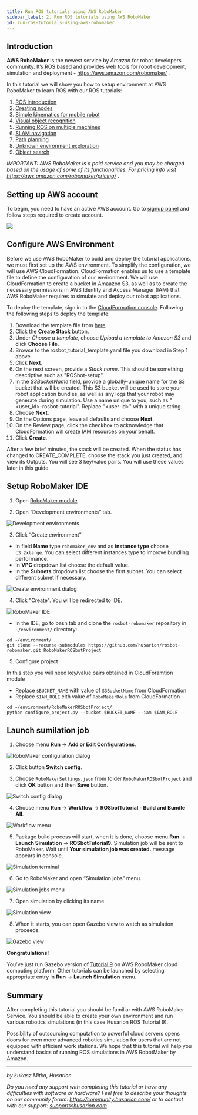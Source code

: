 ```yaml
---
title: Run ROS tutorials using AWS RoboMaker
sidebar_label: 2. Run ROS tutorials using AWS RoboMaker
id: run-ros-tutorials-using-aws-robomaker
---
```


## Introduction

**AWS RoboMaker** is the newest service by *Amazon* for robot developers community. It’s ROS based and provides web tools for robot development, simulation and deployment - https://aws.amazon.com/robomaker/ .

In this tutorial we will show you how to setup environment at AWS RoboMaker to learn ROS with our ROS tutorials:
1. [ROS introduction](https://husarion.com/tutorials/ros-tutorials/1-ros-introduction/)
2. [Creating nodes](https://husarion.com/tutorials/ros-tutorials/2-creating-nodes/)
3. [Simple kinematics for mobile robot](https://husarion.com/tutorials/ros-tutorials/3-simple-kinematics-for-mobile-robot/)
4. [Visual object recognition](https://husarion.com/tutorials/ros-tutorials/4-visual-object-recognition/)
5. [Running ROS on multiple machines](https://husarion.com/tutorials/ros-tutorials/5-running-ros-on-multiple-machines/ )
6. [SLAM navigation](https://husarion.com/tutorials/ros-tutorials/6-slam-navigation/ )
7. [Path planning](https://husarion.com/tutorials/ros-tutorials/7-path-planning/)
8. [Unknown environment exploration](https://husarion.com/tutorials/ros-tutorials/8-unknown-environment-exploration/ )
9. [Object search](https://husarion.com/tutorials/ros-tutorials/9-object-search/ )

*IMPORTANT: AWS RoboMaker is a paid service and you may be charged based on the usage of some of its functionalities. For pricing info visit https://aws.amazon.com/robomaker/pricing/* .

## Setting up AWS account

To begin, you need to have an active AWS account. Go to [signup panel](https://portal.aws.amazon.com/billing/signup?registration-confirmation#/start) and follow steps required to create account.

![](/img/aws-tutorials/aws_tutorial_img1.png)

## Configure AWS Environment

Before we use AWS RoboMaker to build and deploy the tutorial applications, we must first set up the AWS environment. To simplify the configuration, we will use AWS CloudFormation. CloudFormation enables us to use a template file to define the configuration of our environment. We will use CloudFormation to create a bucket in Amaazon S3, as well as to create the necessary permissions in AWS Identity and Access Manager (IAM) that AWS RoboMaker requires to simulate and deploy our robot applications.

To deploy the template, sign in to the [CloudFormation console](https://console.aws.amazon.com/cloudformation/). Following the following steps to deploy the template:

1.  Download the template file from [here](https://raw.githubusercontent.com/husarion/rosbot-robomaker/master/rosbot_tutorial_template.yaml).
2.  Click the **Create Stack** button.
3.  Under _Choose a template_, choose _Upload a template to Amazon S3_ and click **Choose File**.
4.  Browse to the rosbot_tutorial_template.yaml file you download in Step 1 above.
5.  Click **Next**.
6.  On the next screen, provide a _Stack name_. This should be something descriptive such as "ROSbot-setup".
7.  In the _S3BucketName_ field, provide a globally-unique name for the S3 bucket that will be created. This S3 bucket will be used to store your robot application bundles, as well as any logs that your robot may generate during simulation. Use a name unique to you, such as "&lt;user_id&gt;-rosbot-tutorial". Replace "&lt;user-id&gt;" with a unique string.
8.  Choose **Next**.
9.  On the Options page, leave all defaults and choose **Next**.
10. On the Review page, click the checkbox to acknowledge that CloudFormation will create IAM resources on your behalf.
11. Click **Create**.

After a few brief minutes, the stack will be created. When the status has changed to CREATE_COMPLETE, choose the stack you just created, and view its Outputs. You will see 3 key/value pairs. You will use these values later in this guide.

## Setup RoboMaker IDE
1. Open [RoboMaker module](https://console.aws.amazon.com/robomaker/home)

2. Open “Development environments” tab.

![Development environments](/img/aws-tutorials/aws_tutorial_img21.png)

3. Click “Create environment”
- In field **Name** type `robomaker_env` and as **instance type** choose `c3.2xlarge`. You can select different instances type to improve bundling performance.
- In **VPC** dropdown list choose the default value.
- In the **Subnets** dropdown list choose the first subnet. You can select different subnet if necessary.

![Create environment dialog](/img/aws-tutorials/aws_tutorial_img22.png)

4. Click "Create". You will be redirected to IDE.

![RoboMaker IDE](/img/aws-tutorials/aws_tutorial_img23.png)

- In the IDE, go to bash tab and clone the `rosbot-robomaker` repository in `~/environment/` directory:

```
cd ~/environment/
git clone --recurse-submodules https://github.com/husarion/rosbot-robomaker.git RoboMakerROSbotProject
```

5. Configure project

In this step you will need key/value pairs obtained in CloudForamtion module
- Replace `$BUCKET_NAME` with value of `S3BucketName` from CloudFormation
- Replace `$IAM_ROLE` eith value of `RoboMakerRole` from CloudFormation

```
cd ~/environment/RoboMakerROSbotProject/
python configure_project.py --bucket $BUCKET_NAME --iam $IAM_ROLE
```

## Launch sumilation job

1.  Choose menu **Run** -> **Add or Edit Configurations**.

![RoboMaker configuration dialog](/img/aws-tutorials/aws_tutorial_img24.png)

2. Click button **Switch config**.

3. Choose `RoboMakerSettings.json` from folder `RoboMakerROSbotProject` and click **OK** button and then **Save** button.

![Switch config dialog](/img/aws-tutorials/aws_tutorial_img25.png)

4. Choose menu **Run** -> **Workflow** -> **ROSbotTutorial - Build and Bundle All**.

![Workflow menu](/img/aws-tutorials/aws_tutorial_img26.png)

5. Package build process will start, when it is done, choose menu **Run** -> **Launch Simulation** -> **ROSbotTutorial9**. Simulation job will be sent to RoboMaker. Wait until **Your simulation job was created.** message appears in console.

![Simulation terminal](/img/aws-tutorials/aws_tutorial_img27.png)

6. Go to RoboMaker and open “Simulation jobs” menu.

![Simulation jobs menu](/img/aws-tutorials/aws_tutorial_img28.png)

7. Open simulation by clicking its name.

![Simulation view](/img/aws-tutorials/aws_tutorial_img29.png)

8. When it starts, you can open Gazebo view to watch as simulation proceeds.

![Gazebo view](/img/aws-tutorials/aws_tutorial_img30.png)

**Congratulations!**

You’ve just run Gazebo version of [Tutorial 9](https://husarion.com/tutorials/ros-tutorials/9-object-search/) on AWS RoboMaker cloud computing platform. Other tutorials can be launched by selecting appropriate entry in **Run** -> **Launch Simulation** menu.

## Summary

After completing this tutorial you should be familiar with AWS RoboMaker Service. You should be able to create your own environment and run various robotics simulations (in this case Husarion ROS Tutorial 9).

Possibility of outsourcing computation to powerful cloud servers opens doors for even more advanced robotics simulation for users that are not equipped with efficient work stations. We hope that this tutorial will help you understand basics of running ROS simulations in AWS RobotMaker by Amazon.

---------

*by Łukasz Mitka, Husarion*

*Do you need any support with completing this tutorial or have any difficulties with software or hardware? Feel free to describe your thoughts on our community forum: https://community.husarion.com/ or to contact with our support: support@husarion.com*
